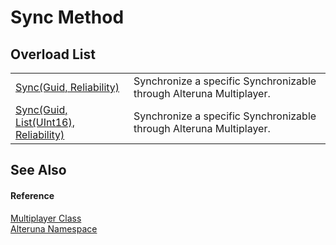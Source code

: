 # Sync Method


## Overload List
<table>
<tr>
<td><a href="M_Alteruna_Multiplayer_Sync">Sync(Guid, Reliability)</a></td>
<td>Synchronize a specific Synchronizable through Alteruna Multiplayer.</td></tr>
<tr>
<td><a href="M_Alteruna_Multiplayer_Sync_1">Sync(Guid, List(UInt16), Reliability)</a></td>
<td>Synchronize a specific Synchronizable through Alteruna Multiplayer.</td></tr>
</table>

## See Also


#### Reference
<a href="T_Alteruna_Multiplayer">Multiplayer Class</a>  
<a href="N_Alteruna">Alteruna Namespace</a>  
